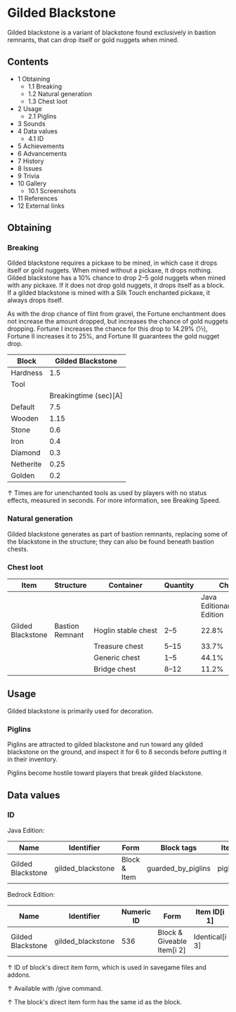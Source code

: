 # Gilded Blackstone
Gilded blackstone is a variant of blackstone found exclusively in bastion remnants, that can drop itself or gold nuggets when mined.

## Contents
- 1 Obtaining
	- 1.1 Breaking
	- 1.2 Natural generation
	- 1.3 Chest loot
- 2 Usage
	- 2.1 Piglins
- 3 Sounds
- 4 Data values
	- 4.1 ID
- 5 Achievements
- 6 Advancements
- 7 History
- 8 Issues
- 9 Trivia
- 10 Gallery
	- 10.1 Screenshots
- 11 References
- 12 External links

## Obtaining
### Breaking
Gilded blackstone requires a pickaxe to be mined, in which case it drops itself or gold nuggets. When mined without a pickaxe, it drops nothing. Gilded blackstone has a 10% chance to drop 2–5 gold nuggets when mined with any pickaxe. If it does not drop gold nuggets, it drops itself as a block. If a gilded blackstone is mined with a Silk Touch enchanted pickaxe, it always drops itself.

As with the drop chance of flint from gravel, the Fortune enchantment does not increase the amount dropped, but increases the chance of gold nuggets dropping. Fortune I increases the chance for this drop to 14.29% (1⁄7), Fortune II increases it to 25%, and Fortune III guarantees the gold nugget drop.

| Block     | Gilded Blackstone     |
|-----------|-----------------------|
| Hardness  | 1.5                   |
| Tool      |                       |
|           | Breakingtime (sec)[A] |
| Default   | 7.5                   |
| Wooden    | 1.15                  |
| Stone     | 0.6                   |
| Iron      | 0.4                   |
| Diamond   | 0.3                   |
| Netherite | 0.25                  |
| Golden    | 0.2                   |


↑ Times are for unenchanted tools as used by players with no status effects, measured in seconds. For more information, see Breaking Speed.


### Natural generation
Gilded blackstone generates as part of bastion remnants, replacing some of the blackstone in the structure; they can also be found beneath bastion chests.

### Chest loot
| Item              | Structure       | Container           | Quantity | Chance                         |
|-------------------|-----------------|---------------------|----------|--------------------------------|
|                   |                 |                     |          | Java EditionandBedrock Edition |
| Gilded Blackstone | Bastion Remnant | Hoglin stable chest | 2–5      | 22.8%                          |
|                   |                 | Treasure chest      | 5–15     | 33.7%                          |
|                   |                 | Generic chest       | 1–5      | 44.1%                          |
|                   |                 | Bridge chest        | 8–12     | 11.2%                          |

## Usage
Gilded blackstone is primarily used for decoration.

### Piglins
Piglins are attracted to gilded blackstone and run toward any gilded blackstone on the ground, and inspect it for 6 to 8 seconds before putting it in their inventory.

Piglins become hostile toward players that break gilded blackstone.

## Data values
### ID
Java Edition:

| Name              | Identifier        | Form         | Block tags         | Item tags    | Translation key                   |
|-------------------|-------------------|--------------|--------------------|--------------|-----------------------------------|
| Gilded Blackstone | gilded_blackstone | Block & Item | guarded_by_piglins | piglin_loved | block.minecraft.gilded_blackstone |

Bedrock Edition:

| Name              | Identifier        | Numeric ID | Form                       | Item ID[i 1]   | Translation key             |
|-------------------|-------------------|------------|----------------------------|----------------|-----------------------------|
| Gilded Blackstone | gilded_blackstone | 536        | Block & Giveable Item[i 2] | Identical[i 3] | tile.gilded_blackstone.name |


↑ ID of block's direct item form, which is used in savegame files and addons.

↑ Available with /give command.

↑ The block's direct item form has the same id as the block.


